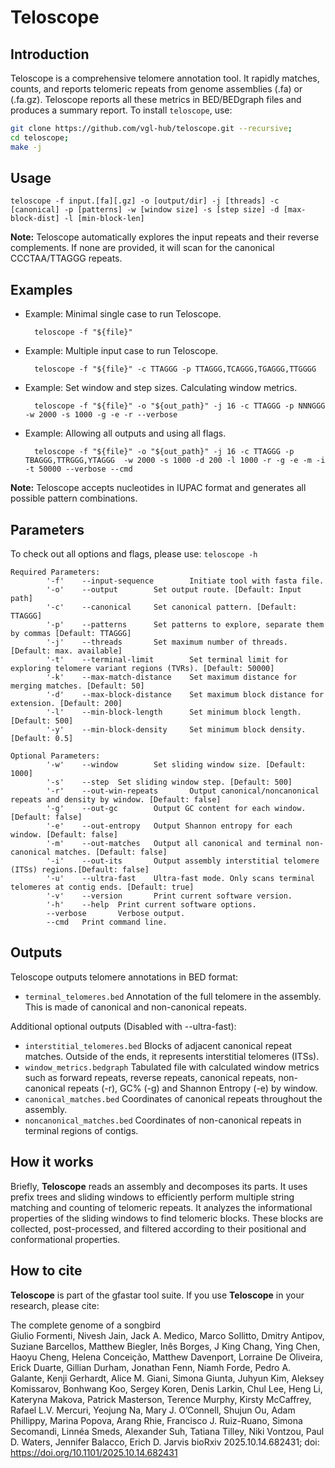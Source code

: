 Teloscope
============

Introduction
------------
Teloscope is a comprehensive telomere annotation tool. It rapidly matches, counts, and reports telomeric repeats from genome assemblies (.fa) or (.fa.gz). Teloscope reports all these metrics in BED/BEDgraph files and produces a summary report. To install `teloscope`, use: 
```sh
git clone https://github.com/vgl-hub/teloscope.git --recursive;
cd teloscope; 
make -j
```

Usage
------------
    teloscope -f input.[fa][.gz] -o [output/dir] -j [threads] -c [canonical] -p [patterns] -w [window size] -s [step size] -d [max-block-dist] -l [min-block-len]

**Note:** Teloscope automatically explores the input repeats and their reverse complements. If none are provided, it will scan for the canonical CCCTAA/TTAGGG repeats. 

Examples
------------
* Example: Minimal single case to run Teloscope.

        teloscope -f "${file}"

* Example: Multiple input case to run Teloscope. 

        teloscope -f "${file}" -c TTAGGG -p TTAGGG,TCAGGG,TGAGGG,TTGGGG

* Example: Set window and step sizes. Calculating window metrics.

        teloscope -f "${file}" -o "${out_path}" -j 16 -c TTAGGG -p NNNGGG -w 2000 -s 1000 -g -e -r --verbose

* Example: Allowing all outputs and using all flags.

        teloscope -f "${file}" -o "${out_path}" -j 16 -c TTAGGG -p TBAGGG,TTRGGG,YTAGGG  -w 2000 -s 1000 -d 200 -l 1000 -r -g -e -m -i -t 50000 --verbose --cmd
  
**Note:** Teloscope accepts nucleotides in IUPAC format and generates all possible pattern combinations. 

Parameters 
------------

To check out all options and flags, please use:
`teloscope -h` 

```
Required Parameters:
        '-f'    --input-sequence        Initiate tool with fasta file.
        '-o'    --output        Set output route. [Default: Input path]
        '-c'    --canonical     Set canonical pattern. [Default: TTAGGG]
        '-p'    --patterns      Set patterns to explore, separate them by commas [Default: TTAGGG]
        '-j'    --threads       Set maximum number of threads. [Default: max. available]
        '-t'    --terminal-limit        Set terminal limit for exploring telomere variant regions (TVRs). [Default: 50000]
        '-k'    --max-match-distance    Set maximum distance for merging matches. [Default: 50]
        '-d'    --max-block-distance    Set maximum block distance for extension. [Default: 200]
        '-l'    --min-block-length      Set minimum block length. [Default: 500]
        '-y'    --min-block-density     Set minimum block density. [Default: 0.5]

Optional Parameters:
        '-w'    --window        Set sliding window size. [Default: 1000]
        '-s'    --step  Set sliding window step. [Default: 500]
        '-r'    --out-win-repeats       Output canonical/noncanonical repeats and density by window. [Default: false]
        '-g'    --out-gc        Output GC content for each window. [Default: false]
        '-e'    --out-entropy   Output Shannon entropy for each window. [Default: false]
        '-m'    --out-matches   Output all canonical and terminal non-canonical matches. [Default: false]
        '-i'    --out-its       Output assembly interstitial telomere (ITSs) regions.[Default: false]
        '-u'    --ultra-fast    Ultra-fast mode. Only scans terminal telomeres at contig ends. [Default: true]
        '-v'    --version       Print current software version.
        '-h'    --help  Print current software options.
        --verbose       Verbose output.
        --cmd   Print command line.
```

Outputs
------------
Teloscope outputs telomere annotations in BED format:

* `terminal_telomeres.bed` Annotation of the full telomere in the assembly. This is made of canonical and non-canonical repeats. 

Additional optional outputs (Disabled with --ultra-fast):

* `interstitial_telomeres.bed` Blocks of adjacent canonical repeat matches. Outside of the ends, it represents interstitial telomeres (ITSs).
* `window_metrics.bedgraph` Tabulated file with calculated window metrics such as forward repeats, reverse repeats, canonical repeats, non-canonical repeats (-r), GC% (-g) and Shannon Entropy (-e) by window. 
* `canonical_matches.bed` Coordinates of canonical repeats throughout the assembly. 
* `noncanonical_matches.bed` Coordinates of non-canonical repeats in terminal regions of contigs. 

How it works
------------
Briefly, **Teloscope** reads an assembly and decomposes its parts. It uses prefix trees and sliding windows to efficiently perform multiple string matching and counting of telomeric repeats. It analyzes the informational properties of the sliding windows to find telomeric blocks. These blocks are collected, post-processed, and filtered according to their positional and conformational properties. 

How to cite
------------

**Teloscope** is part of the gfastar tool suite. 
If you use **Teloscope** in your research, please cite:

The complete genome of a songbird  
Giulio Formenti, Nivesh Jain, Jack A. Medico, Marco Sollitto, Dmitry Antipov, Suziane Barcellos, Matthew Biegler, Inês Borges, J King Chang, Ying Chen, Haoyu Cheng, Helena Conceição, Matthew Davenport, Lorraine De Oliveira, Erick Duarte, Gillian Durham, Jonathan Fenn, Niamh Forde, Pedro A. Galante, Kenji Gerhardt, Alice M. Giani, Simona Giunta, Juhyun Kim, Aleksey Komissarov, Bonhwang Koo, Sergey Koren, Denis Larkin, Chul Lee, Heng Li, Kateryna Makova, Patrick Masterson, Terence Murphy, Kirsty McCaffrey, Rafael L.V. Mercuri, Yeojung Na, Mary J. O’Connell, Shujun Ou, Adam Phillippy, Marina Popova, Arang Rhie, Francisco J. Ruiz-Ruano, Simona Secomandi, Linnéa Smeds, Alexander Suh, Tatiana Tilley, Niki Vontzou, Paul D. Waters, Jennifer Balacco, Erich D. Jarvis
bioRxiv 2025.10.14.682431; doi: https://doi.org/10.1101/2025.10.14.682431


